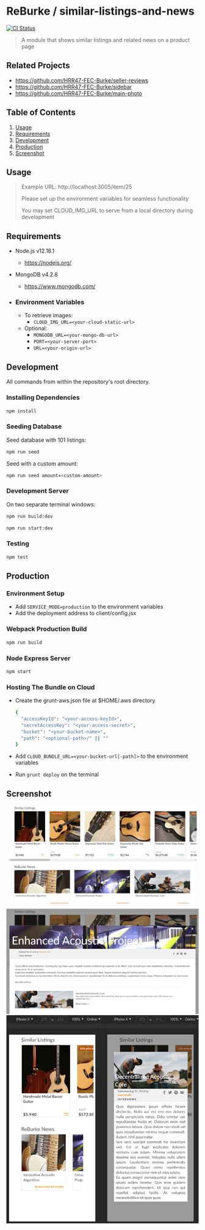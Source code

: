 # ReBurke / similar-listings-and-news

[![CI Status](https://circleci.com/gh/HRR47-FEC-Burke/similar-listings-and-news.svg?style=shield)](https://circleci.com/gh/HRR47-FEC-Burke/similar-listings-and-news)

> A module that shows similar listings and related news on a product page

## Related Projects

  - https://github.com/HRR47-FEC-Burke/seller-reviews
  - https://github.com/HRR47-FEC-Burke/sidebar
  - https://github.com/HRR47-FEC-Burke/main-photo

## Table of Contents

1. [Usage](#Usage)
2. [Requirements](#requirements)
3. [Development](#development)
4. [Production](#production)
5. [Screenshot](#screenshot)

## Usage

> Example URL: http://localhost:3005/item/25
>
> Please set up the environment variables for seamless functionality
>
> You may set CLOUD_IMG_URL to serve from a local directory during development

## Requirements

- Node.js v12.18.1
  - https://nodejs.org/

- MongoDB v4.2.8
  - https://www.mongodb.com/

- ### Environment Variables
  - To retrieve images:
    - `CLOUD_IMG_URL=<your-cloud-static-url>`
  - Optional:
    - `MONGODB_URL=<your-mongo-db-url>`
    - `PORT=<your-server-port>`
    - `URL=<your-origin-url>`

## Development

All commands from within the repository's root directory.

### Installing Dependencies

```sh
npm install
```

### Seeding Database

Seed database with 101 listings:

```sh
npm run seed
```

Seed with a custom amount:

```sh
npm run seed amount=<custom-amount>
```

### Development Server

On two separate terminal windows:

```sh
npm run build:dev
```

```sh
npm run start:dev
```

### Testing

```sh
npm test
```

## Production

### Environment Setup

- Add `SERVICE_MODE=production` to the environment variables
- Add the deployment address to client/config.jsx

### Webpack Production Build

```sh
npm run build
```

### Node Express Server

```sh
npm start
```

### Hosting The Bundle on Cloud

- Create the grunt-aws.json file at $HOME/.aws directory
  ```sh
  {
    "accessKeyId": "<your-access-keyId>",
    "secretAccessKey": "<your-access-secret>",
    "bucket": "<your-bucket-name>",
    "path": "<optional-path>/" || ""
  }
  ```
- Add `CLOUD_BUNDLE_URL=<your-bucket-url[-path]>` to the environment variables

- Run `grunt deploy` on the terminal

## Screenshot

![Screenshot](./docs/screenshot.png?raw=true "Screenshot")
![Article](./docs/article-modal.png?raw=true "Article Modal Pop-Up")
![Mobile](./docs/mobile.png?raw=true "Mobile View")
